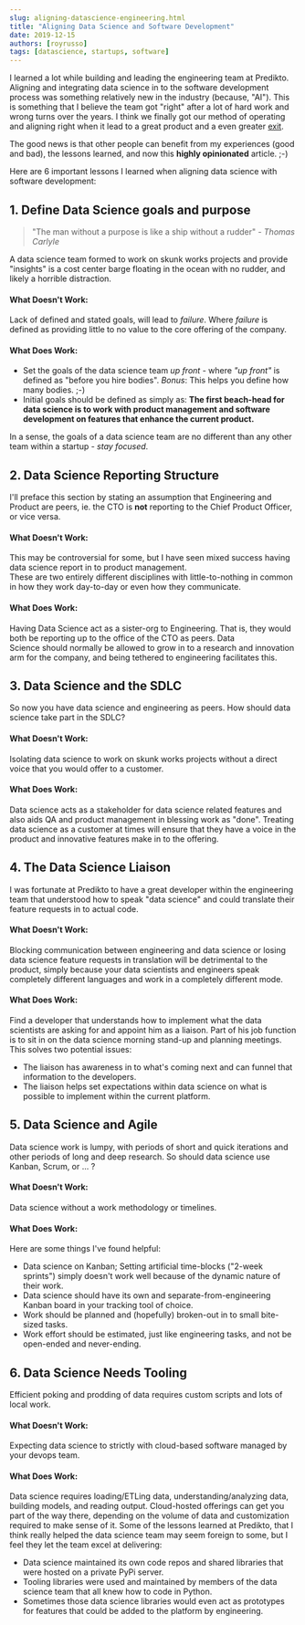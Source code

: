 ```yaml
---
slug: aligning-datascience-engineering.html
title: "Aligning Data Science and Software Development"
date: 2019-12-15
authors: [royrusso]
tags: [datascience, startups, software]
---
```


I learned a lot while building and leading the engineering team at Predikto. Aligning and integrating data science in to the software development process was something relatively new in the industry (because, "AI").
This is something that I believe the team got "right" after a lot of hard work and wrong turns over the years. I think we finally got our method of operating and aligning right when it lead to a great product and a even greater [exit](https://www.marketwatch.com/press-release/united-technologies-acquires-predikto-inc-2018-08-21).

<!-- truncate -->

The good news is that other people can benefit from my experiences (good and bad), the lessons learned, and now this **highly opinionated** article. ;-)

Here are 6 important lessons I learned when aligning data science with software development:

## 1. Define Data Science goals and purpose

> "The man without a purpose is like a ship without a rudder" - _Thomas Carlyle_

A data science team formed to work on skunk works projects and provide "insights" is a cost center barge floating in the ocean with no rudder, and likely a horrible distraction.

#### What Doesn't Work:

Lack of defined and stated goals, will lead to _failure_. Where _failure_ is defined as providing little to no value to the core offering of the company.

#### What Does Work:

- Set the goals of the data science team _up front_ - where _"up front"_ is defined as "before you hire bodies". _Bonus_: This helps you define how many bodies. ;-)
- Initial goals should be defined as simply as: **The first beach-head for data science is to work with product management and software development on features that enhance the current product.**

In a sense, the goals of a data science team are no different than any other team within a startup - _stay focused_.

## 2. Data Science Reporting Structure

I'll preface this section by stating an assumption that Engineering and Product are peers, ie. the CTO is **not** reporting to the Chief Product Officer, or vice versa.

#### What Doesn't Work:

This may be controversial for some, but I have seen mixed success having data science report in to product management.  
These are two entirely different disciplines with little-to-nothing in common in how they work day-to-day or even how they communicate.

#### What Does Work:

Having Data Science act as a sister-org to Engineering. That is, they would both be reporting up to the office of the CTO as peers. Data  
Science should normally be allowed to grow in to a research and innovation arm for the company, and being tethered to engineering facilitates this.

## 3. Data Science and the SDLC

So now you have data science and engineering as peers. How should data science take part in the SDLC?

#### What Doesn't Work:

Isolating data science to work on skunk works projects without a direct voice that you would offer to a customer.

#### What Does Work:

Data science acts as a stakeholder for data science related features and also aids QA and product management in blessing work as "done". Treating data science as a customer at times will ensure that they have a voice in the product and innovative features make in to the offering.

## 4. The Data Science Liaison

I was fortunate at Predikto to have a great developer within the engineering team that understood how to speak "data science" and could translate their feature requests in to actual code.

#### What Doesn't Work:

Blocking communication between engineering and data science or losing data science feature requests in translation will be detrimental to the product, simply because your data scientists and engineers speak completely different languages and work in a completely different mode.

#### What Does Work:

Find a developer that understands how to implement what the data scientists are asking for and appoint him as a liaison. Part of his job function is to sit in on the data science
morning stand-up and planning meetings. This solves two potential issues:

- The liaison has awareness in to what's coming next and can funnel that information to the developers.
- The liaison helps set expectations within data science on what is possible to implement within the current platform.

## 5. Data Science and Agile

Data science work is lumpy, with periods of short and quick iterations and other periods of long and deep research. So should data science use Kanban, Scrum, or ... ?

#### What Doesn't Work:

Data science without a work methodology or timelines.

#### What Does Work:

Here are some things I've found helpful:

- Data science on Kanban; Setting artificial time-blocks ("2-week sprints") simply doesn't work well because of the dynamic nature of their work.
- Data science should have its own and separate-from-engineering Kanban board in your tracking tool of choice.
- Work should be planned and (hopefully) broken-out in to small bite-sized tasks.
- Work effort should be estimated, just like engineering tasks, and not be open-ended and never-ending.

## 6. Data Science Needs Tooling

Efficient poking and prodding of data requires custom scripts and lots of local work.

#### What Doesn't Work:

Expecting data science to strictly with cloud-based software managed by your devops team.

#### What Does Work:

Data science requires loading/ETLing data, understanding/analyzing data, building models, and reading output. Cloud-hosted offerings can get you part of the way there, depending on the volume of data and customization
required to make sense of it. Some of the lessons learned at Predikto, that I think really helped the data science team may seem foreign to some, but I feel they let the team excel at delivering:

- Data science maintained its own code repos and shared libraries that were hosted on a private PyPi server.
- Tooling libraries were used and maintained by members of the data science team that all knew how to code in Python.
- Sometimes those data science libraries would even act as prototypes for features that could be added to the platform by engineering.
